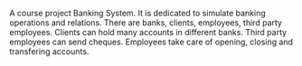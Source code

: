 A course project Banking System.
It is dedicated to simulate banking operations and relations.
There are banks, clients, employees, third party employees.
Clients can hold many accounts in different banks. 
Third party employees can send cheques.
Employees take care of opening, closing and transfering accounts.
